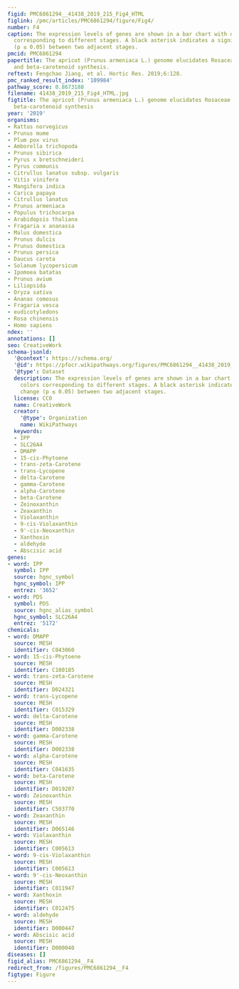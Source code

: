 ```yaml
---
figid: PMC6861294__41438_2019_215_Fig4_HTML
figlink: /pmc/articles/PMC6861294/figure/Fig4/
number: F4
caption: The expression levels of genes are shown in a bar chart with different colors
  corresponding to different stages. A black asterisk indicates a significant change
  (p ≤ 0.05) between two adjacent stages.
pmcid: PMC6861294
papertitle: The apricot (Prunus armeniaca L.) genome elucidates Rosaceae evolution
  and beta-carotenoid synthesis.
reftext: Fengchao Jiang, et al. Hortic Res. 2019;6:128.
pmc_ranked_result_index: '109984'
pathway_score: 0.8673188
filename: 41438_2019_215_Fig4_HTML.jpg
figtitle: The apricot (Prunus armeniaca L.) genome elucidates Rosaceae evolution and
  beta-carotenoid synthesis
year: '2019'
organisms:
- Rattus norvegicus
- Prunus mume
- Plum pox virus
- Amborella trichopoda
- Prunus sibirica
- Pyrus x bretschneideri
- Pyrus communis
- Citrullus lanatus subsp. vulgaris
- Vitis vinifera
- Mangifera indica
- Carica papaya
- Citrullus lanatus
- Prunus armeniaca
- Populus trichocarpa
- Arabidopsis thaliana
- Fragaria x ananassa
- Malus domestica
- Prunus dulcis
- Prunus domestica
- Prunus persica
- Daucus carota
- Solanum lycopersicum
- Ipomoea batatas
- Prunus avium
- Liliopsida
- Oryza sativa
- Ananas comosus
- Fragaria vesca
- eudicotyledons
- Rosa chinensis
- Homo sapiens
ndex: ''
annotations: []
seo: CreativeWork
schema-jsonld:
  '@context': https://schema.org/
  '@id': https://pfocr.wikipathways.org/figures/PMC6861294__41438_2019_215_Fig4_HTML.html
  '@type': Dataset
  description: The expression levels of genes are shown in a bar chart with different
    colors corresponding to different stages. A black asterisk indicates a significant
    change (p ≤ 0.05) between two adjacent stages.
  license: CC0
  name: CreativeWork
  creator:
    '@type': Organization
    name: WikiPathways
  keywords:
  - IPP
  - SLC26A4
  - DMAPP
  - 15-cis-Phytoene
  - trans-zeta-Carotene
  - trans-Lycopene
  - delta-Carotene
  - gamma-Carotene
  - alpha-Carotene
  - beta-Carotene
  - Zeinoxanthin
  - Zeaxanthin
  - Violaxanthin
  - 9-cis-Violaxanthin
  - 9'-cis-Neoxanthin
  - Xanthoxin
  - aldehyde
  - Abscisic acid
genes:
- word: IPP
  symbol: IPP
  source: hgnc_symbol
  hgnc_symbol: IPP
  entrez: '3652'
- word: PDS
  symbol: PDS
  source: hgnc_alias_symbol
  hgnc_symbol: SLC26A4
  entrez: '5172'
chemicals:
- word: DMAPP
  source: MESH
  identifier: C043060
- word: 15-cis-Phytoene
  source: MESH
  identifier: C100185
- word: trans-zeta-Carotene
  source: MESH
  identifier: D024321
- word: trans-Lycopene
  source: MESH
  identifier: C015329
- word: delta-Carotene
  source: MESH
  identifier: D002338
- word: gamma-Carotene
  source: MESH
  identifier: D002338
- word: alpha-Carotene
  source: MESH
  identifier: C041635
- word: beta-Carotene
  source: MESH
  identifier: D019207
- word: Zeinoxanthin
  source: MESH
  identifier: C503770
- word: Zeaxanthin
  source: MESH
  identifier: D065146
- word: Violaxanthin
  source: MESH
  identifier: C005613
- word: 9-cis-Violaxanthin
  source: MESH
  identifier: C005613
- word: 9'-cis-Neoxanthin
  source: MESH
  identifier: C011947
- word: Xanthoxin
  source: MESH
  identifier: C012475
- word: aldehyde
  source: MESH
  identifier: D000447
- word: Abscisic acid
  source: MESH
  identifier: D000040
diseases: []
figid_alias: PMC6861294__F4
redirect_from: /figures/PMC6861294__F4
figtype: Figure
---
```

